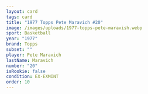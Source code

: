 ```yaml
---
layout: card
tags: card
title: "1977 Topps Pete Maravich #20"
image: /images/uploads/1977-topps-pete-maravish.webp
sport: Basketball
year: "1977"
brand: Topps
subset: ""
player: Pete Maravich
lastName: Maravich
number: "20"
isRookie: false
condition: EX-EXMINT
order: 10
---
```

